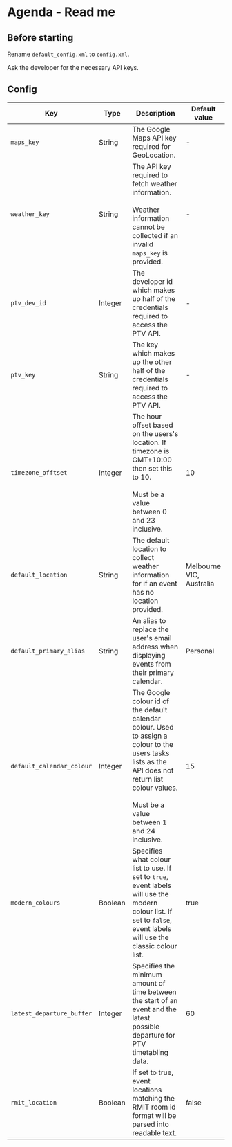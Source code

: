 # Agenda - Read me

## Before starting

Rename `default_config.xml` to `config.xml`.

Ask the developer for the necessary API keys.

## Config

| Key | Type | Description | Default value |
| --- | --- | --- | --- |
| `maps_key` | String | The Google Maps API key required for GeoLocation. | - |
| `weather_key` | String | The API key required to fetch weather information.<br><br>Weather information cannot be collected if an invalid `maps_key` is provided. | - |
| `ptv_dev_id` | Integer | The developer id which makes up half of the credentials required to access the PTV API. | - |
| `ptv_key` | String | The key which makes up the other half of the credentials required to access the PTV API. | - |
| `timezone_offtset` | Integer | The hour offset based on the users's location. If timezone is GMT+10:00 then set this to 10.<br><br>Must be a value between 0 and 23 inclusive. | 10 |
| `default_location` | String | The default location to collect weather information for if an event has no location provided. | Melbourne VIC, Australia |
| `default_primary_alias` | String | An alias to replace the user's email address when displaying events from their primary calendar. | Personal |
| `default_calendar_colour` | Integer | The Google colour id of the default calendar colour. Used to assign a colour to the users tasks lists as the API does not return list colour values.<br><br>Must be a value between 1 and 24 inclusive.| 15 |
| `modern_colours` | Boolean | Specifies what colour list to use. If set to `true`, event labels will use the modern colour list. If set to `false`, event labels will use the classic colour list. | true |
| `latest_departure_buffer` | Integer | Specifies the minimum amount of time between the start of an event and the latest possible departure for PTV timetabling data. | 60 |
| `rmit_location` | Boolean | If set to true, event locations matching the RMIT room id format will be parsed into readable text. | false |